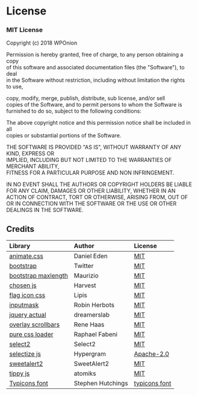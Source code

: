 # License

### MIT License

Copyright \(c\) 2018 WPOnion

Permission is hereby granted, free of charge, to any person obtaining a copy  
of this software and associated documentation files \(the "Software"\), to deal  
in the Software without restriction, including without limitation the rights  
to use,

copy, modify, merge, publish, distribute, sub license, and/or sell  
copies of the Software, and to permit persons to whom the Software is  
furnished to do so, subject to the following conditions:

The above copyright notice and this permission notice shall be included in all  
copies or substantial portions of the Software.

THE SOFTWARE IS PROVIDED "AS IS", WITHOUT WARRANTY OF ANY KIND, EXPRESS OR  
IMPLIED, INCLUDING BUT NOT LIMITED TO THE WARRANTIES OF MERCHANT ABILITY,  
FITNESS FOR A PARTICULAR PURPOSE AND NON INFRINGEMENT.

 IN NO EVENT SHALL THE AUTHORS OR COPYRIGHT HOLDERS BE LIABLE FOR ANY CLAIM, DAMAGES OR OTHER LIABILITY, WHETHER IN AN ACTION OF CONTRACT, TORT OR OTHERWISE, ARISING FROM, OUT OF OR IN CONNECTION WITH THE SOFTWARE OR THE USE OR OTHER DEALINGS IN THE SOFTWARE.

## Credits

|  Library |  Author |  License |
| :--- | :--- | :--- |
|  [animate.css](https://daneden.github.io/animate.css/) | Daniel Eden | [MIT](https://github.com/daneden/animate.css/blob/master/LICENSE) |
| [bootstrap](https://github.com/twbs/bootstrap) |  Twitter |  [MIT](https://getbootstrap.com/docs/4.1/about/license/) |
|  [bootstrap maxlength](https://github.com/mimo84/bootstrap-maxlength) |  Maurizio |  [MIT](https://github.com/mimo84/bootstrap-maxlength/blob/master/LICENSE) |
|  [chosen js](https://github.com/harvesthq/chosen-package) |  Harvest |  [MIT](https://github.com/harvesthq/chosen/blob/master/LICENSE.md) |
|  [flag icon css](https://github.com/lipis/flag-icon-css) |  Lipis |  [MIT](https://github.com/lipis/flag-icon-css/blob/master/LICENSE) |
|  [inputmask](https://github.com/RobinHerbots/Inputmask) |  Robin Herbots |  [MIT](https://github.com/RobinHerbots/Inputmask/blob/4.x/LICENSE.txt) |
|  [jquery actual](https://github.com/dreamerslab/jquery.actual) |  dreamerslab |  [MIT](https://github.com/jquery/jquery/blob/master/LICENSE.txt) |
|  [overlay scrollbars](https://github.com/KingSora/OverlayScrollbars) |  Rene Haas |  [MIT](https://github.com/dreamerslab/jquery.actual/blob/master/LICENSE.txt) |
|  [pure css loader](https://github.com/raphaelfabeni/css-loader) |  Raphael Fabeni | [MIT](https://raphaelfabeni.mit-license.org/) |
|  [select2](https://github.com/select2/select2) |  Select2 |  [MIT](https://github.com/select2/select2/blob/develop/LICENSE.md) |
|  [selectize js](https://github.com/hypergram/selectize.js) |  Hypergram | [Apache-2.0](https://github.com/hypergram/selectize.js/blob/master/LICENSE) |
|  [sweetalert2](https://github.com/sweetalert2/sweetalert2) |  SweetAlert2 |  [MIT](https://github.com/t4t5/sweetalert/blob/master/LICENSE.md) |
|  [tippy js](https://github.com/atomiks/tippyjs) |  atomiks |  [MIT](https://github.com/atomiks/tippyjs/blob/master/LICENSE) |
|  [Typicons font](https://github.com/stephenhutchings/typicons.font) | Stephen Hutchings |  [typicons font](https://github.com/stephenhutchings/typicons.font) |



